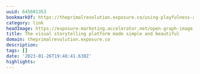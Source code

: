 ```yaml
---
uuid: 645601353
bookmarkOf: https://theprimalrevolution.exposure.co/using-playfulness-as-an-intuitive-compass
category: link
headImage: https://exposure-marketing.accelerator.net/open-graph-image.png
title: The visual storytelling platform made simple and beautiful
domain: theprimalrevolution.exposure.co
description:
tags: []
date: '2023-01-26T19:48:41.638Z'
highlights:
---
```




